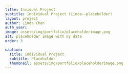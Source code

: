 ```yaml
---
title: Invidual Project
subtitle: Individual Project (Linda--placeholder)
layout: project
author: Linda Chen
auth_year: 
image: assets/img/portfolio/placeholderimage.png
alt: placeholder image with my data
order: 3

caption:
  title: Individual Project
  subtitle: Placeholder
  thumbnail: assets/img/portfolio/placeholderimage.png
---
```


<div style="text-align: center">
<script type="text/javascript" src="https://cdn.jsdelivr.net/npm//vega@5"></script>
  <script type="text/javascript" src="https://cdn.jsdelivr.net/npm//vega-lite@4.8.1"></script>
  <script type="text/javascript" src="https://cdn.jsdelivr.net/npm//vega-embed@6"></script>

  <script>
    (function(vegaEmbed) {
      var spec = {
  "config": {
    "view": {"continuousWidth": 400, "continuousHeight": 300, "strokeWidth": 0},
    "axis": {"grid": false}
  },
  "data": {"name": "data-0b5625db42c83f249625f7c34b292cc9"},
  "mark": {"type": "bar", "color": "#2F04AC", "size": 15},
  "encoding": {
    "tooltip": [
      {"type": "quantitative", "field": "year"},
      {"type": "quantitative", "field": "relative_frequency"}
    ],
    "x": {"type": "quantitative", "axis": {"title": "Year"}, "field": "year"},
    "y": {
      "type": "quantitative",
      "axis": {"format": "%", "title": "Relative Frequency"},
      "field": "relative_frequency"
    }
  },
  "width": 1000,
  "$schema": "https://vega.github.io/schema/vega-lite/v4.8.1.json",
  "datasets": {
    "data-0b5625db42c83f249625f7c34b292cc9": [
      {"year": 1914, "relative_frequency": 0},
      {"year": 1915, "relative_frequency": 0.00000901},
      {"year": 1916, "relative_frequency": 0.0000044},
      {"year": 1917, "relative_frequency": 0},
      {"year": 1918, "relative_frequency": 0.0000065},
      {"year": 1919, "relative_frequency": 0.0000106},
      {"year": 1920, "relative_frequency": 0.0000101},
      {"year": 1921, "relative_frequency": 0.0000158},
      {"year": 1922, "relative_frequency": 0.0000364},
      {"year": 1923, "relative_frequency": 0.0000135},
      {"year": 1924, "relative_frequency": 0.0000169},
      {"year": 1925, "relative_frequency": 0.000165091},
      {"year": 1926, "relative_frequency": 0.0000541},
      {"year": 1927, "relative_frequency": 0.0000774},
      {"year": 1928, "relative_frequency": 0.000117779},
      {"year": 1929, "relative_frequency": 0.000171969},
      {"year": 1930, "relative_frequency": 0.0001555},
      {"year": 1931, "relative_frequency": 0.00033212},
      {"year": 1932, "relative_frequency": 0.000165175},
      {"year": 1933, "relative_frequency": 0.000316664},
      {"year": 1934, "relative_frequency": 0.00025019},
      {"year": 1935, "relative_frequency": 0.000180602},
      {"year": 1936, "relative_frequency": 0.000264716},
      {"year": 1937, "relative_frequency": 0.000211012},
      {"year": 1938, "relative_frequency": 0.000342496},
      {"year": 1939, "relative_frequency": 0.000296537},
      {"year": 1940, "relative_frequency": 0.000449125},
      {"year": 1941, "relative_frequency": 0.000236879},
      {"year": 1942, "relative_frequency": 0.000232155},
      {"year": 1943, "relative_frequency": 0.000301837},
      {"year": 1944, "relative_frequency": 0.000243905},
      {"year": 1945, "relative_frequency": 0.000193573},
      {"year": 1946, "relative_frequency": 0.000131988},
      {"year": 1947, "relative_frequency": 0.000252575},
      {"year": 1948, "relative_frequency": 0.000276802},
      {"year": 1949, "relative_frequency": 0.000191101},
      {"year": 1950, "relative_frequency": 0.000330139},
      {"year": 1951, "relative_frequency": 0.000329123},
      {"year": 1952, "relative_frequency": 0.000239171},
      {"year": 1953, "relative_frequency": 0.000353147},
      {"year": 1954, "relative_frequency": 0.000420463},
      {"year": 1955, "relative_frequency": 0.000448495},
      {"year": 1956, "relative_frequency": 0.000346263},
      {"year": 1957, "relative_frequency": 0.000188776},
      {"year": 1958, "relative_frequency": 0.000190097},
      {"year": 1959, "relative_frequency": 0.0000912},
      {"year": 1960, "relative_frequency": 0.0000627},
      {"year": 1961, "relative_frequency": 0.000130471},
      {"year": 1962, "relative_frequency": 0.00011425},
      {"year": 1963, "relative_frequency": 0.000091},
      {"year": 1964, "relative_frequency": 0.0000148},
      {"year": 1965, "relative_frequency": 0.0000967},
      {"year": 1966, "relative_frequency": 0.0000426},
      {"year": 1967, "relative_frequency": 0.0000702},
      {"year": 1968, "relative_frequency": 0.0000216}
    ]
  }
};
      var embedOpt = {"renderer": "svg", "mode": "vega-lite"};

      function showError(el, error){
          el.innerHTML = ('<div class="error" style="color:red;">'
                          + '<p>JavaScript Error: ' + error.message + '</p>'
                          + "<p>This usually means there's a typo in your chart specification. "
                          + "See the javascript console for the full traceback.</p>"
                          + '</div>');
          throw error;
      }
      const el = document.getElementById('vis');
      vegaEmbed("#vis", spec, embedOpt)
        .catch(error => showError(el, error));
    })(vegaEmbed);

  </script>
